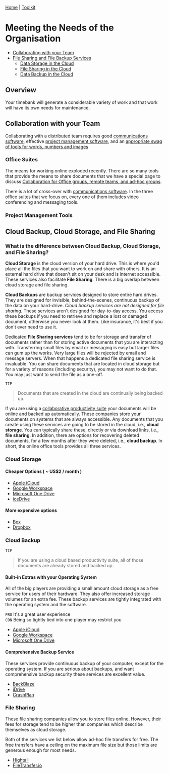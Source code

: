 [Home](index.md) | [Toolkit](Toolkit.md)

# Meeting the Needs of the Organisation

* [Collaborating with your Team](#collaboration)
* [File Sharing and File Backup Services](#differences)
	* [Data Storage in the Cloud](#storage)
	* [File Sharing in the Cloud](#sharing)
	* [Data Backup in the Cloud](#backup)

## Overview

Your timebank will generate a considerable variety of work and that work will have its own needs for maintenance. 

## Collaboration with your Team <a name="collaboration"></a>

Collaborating with a distributed team requires good [communications software](#communications), effective [project management software](#management), and an [appropriate swag of tools for words, numbers and images](#office) 


### Office Suites <a name="office"></a>

The means for working online exploded recently. There are so many tools that provide the means to share documents that we  have a special page to discuss [Collaboration for Office groups, remote teams, and ad-hoc groups](Collaboration.md).

There is a lot of cross-over with [communications software](#communications). In the three office suites that we focus on, every one of them includes video conferencing and messaging tools. 

### Project Management Tools <a name="management"></a>

## Cloud Backup, Cloud Storage, and  File Sharing  <a name="differences"></a>

### What is the difference between Cloud Backup, Cloud Storage, and  File Sharing?  

**Cloud Storage** is the cloud version of your hard drive. This is where you'd place all the files that you want to work on and share with others. It is an external hard drive that doesn't sit on your desk and is internet accessible. These services also facilitate **File Sharing**. There is a big overlap between cloud storage and file sharing. 

**Cloud Backups** are backup services designed to store entire hard drives. They are designed for invisible, behind-the-scenes, continuous backup of the data on your hard-drive. *Cloud backup services are not designed for file sharing*. These services aren't designed for day-to-day access. You access these backups if you need to retrieve and replace a lost or damaged document, otherwise you never look at them. Like insurance, it's best if you don't ever need to use it.

Dedicated **File Sharing services** tend to be for storage and transfer of documents rather than for storing active documents that you are interacting with. Transferring small files by email or messaging is easy but larger files can gum up the works. Very large files will be rejected by email and message servers. When that happens a dedicated file sharing service is invaluable. You can share documents that are located in cloud storage but for a variety of reasons (including security), you may not want to do that. You may just want to send the file as a one-off. 


``TIP`` 
> Documents that are created in the cloud are continually being backed up. 

If you are using a [collaborative productivity suite](Collaboration.md) your documents will be online and backed up automatically. These companies store your documents on systems that are always accessible. Any documents that you create using these services are going to be stored in the cloud, i.e., **cloud storage**. You can typically share these, directly or via download links, i.e., **file sharing**. In addition, there are options for recovering deleted documents, for a few months after they were deleted, i.e., **cloud backup**. In short, the online office tools provides all three services. 

### Cloud Storage  <a name="storage"></a>

#### Cheaper Options ( ~ US$2 / month )

* [Apple iCloud](https://support.apple.com/en-gb/guide/icloud/mm3d17a80e23/icloud)  
* [Google Workspace](https://workspace.google.com/products/drive/)  
* [Microsoft One Drive](https://www.microsoft.com/en-nz/microsoft-365/onedrive/online-cloud-storage)
* [iceDrive](https://icedrive.net)  

#### More expensive options

* [Box](https://www.box.com)  
* [Dropbox](https://www.dropbox.com)  

### Cloud Backup    <a name="backup"></a>

``TIP`` 
> If you are using a cloud based productivity suite, all of those documents are already stored and backed up. 


#### Built-in Extras with your Operating System
All of the big players are providing a small amount cloud storage as a free service for users of their hardware. They also offer increased storage volumes for an extra fee. These backup services are tightly integrated with the operating system and the software. 

``PRO`` It's a great user experience  
``CON`` Being so tightly tied into one player may restrict you  

* [Apple iCloud](https://support.apple.com/en-gb/guide/icloud/mm3d17a80e23/icloud)  
* [Google Workspace](https://workspace.google.com/products/drive/)  
* [Microsoft One Drive](https://www.microsoft.com/en-nz/microsoft-365/onedrive/online-cloud-storage)

#### Comprehensive Backup Service
These services provide continuous backup of your computer, except for the operating system. If you are serious about backups, and want comprehensive backup security these services are excellent value.  

- [BackBlaze](https://www.backblaze.com)  
- [iDrive](https://www.idrive.com)  
- [CrashPlan](https://www.crashplan.com/en-us/)  


### File Sharing <a name="sharing"></a>
These file sharing companies allow you to store files online. However, their fees for storage tend to be higher than companies which describe themselves as cloud storage. 

Both of the services we list below allow ad-hoc file transfers for free. The free transfers have a ceiling on the maximum file size but those limits are generous enough for most needs. 

- [Hightail](https://hightail.com)
- [FileTransfer.io](https://filetransfer.io)
